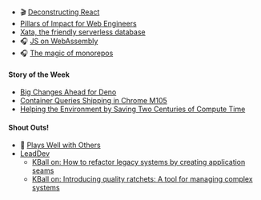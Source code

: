 - 🎬 [Deconstructing React](https://www.youtube.com/watch?v=f2mMOiCSj5c)
- [Pillars of Impact for Web Engineers](https://tej.as/blog/1646944645527__impact-pillars-web-engineering)
- [Xata, the friendly serverless database](https://xata.io)
- 🎧 [JS on WebAssembly](https://changelog.com/jsparty/183)
- 🎧 [The magic of monorepos](https://changelog.com/jsparty/236)

#### Story of the Week

- [Big Changes Ahead for Deno](https://deno.com/blog/changes)
- [Container Queries Shipping in Chrome M105](https://chromestatus.com/feature/6525308435955712)
- [Helping the Environment by Saving Two Centuries of Compute Time](https://blog.nrwl.io/helping-the-environment-by-saving-two-centuries-of-compute-time-feea8e1ce22)

#### Shout Outs!

- 📘 [Plays Well with Others](https://www.amazon.com/Plays-Well-Others-Surprising-Relationships/dp/0063050943)
- [LeadDev](https://leaddev.com/)
    - [KBall on: How to refactor legacy systems by creating application seams](https://leaddev.com/legacy-technical-debt-migrations/how-refactor-legacy-systems-creating-application-seams)
    - [KBall on: Introducing quality ratchets: A tool for managing complex systems
](https://leaddev.com/building-better-software/introducing-quality-ratchets-tool-managing-complex-systems)
